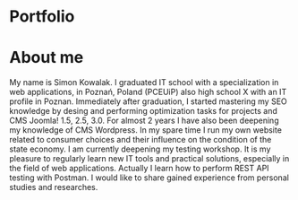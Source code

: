 # Portfolio

# About me

My name is Simon Kowalak. I graduated IT school with a specialization in web applications, in Poznań, Poland (PCEUiP) also high school X with an IT profile in Poznan. Immediately after graduation, I started mastering my SEO knowledge by desing and performing optimization tasks for projects and CMS Joomla! 1.5, 2.5, 3.0. For almost 2 years I have also been deepening my knowledge of CMS Wordpress. In my spare time I run my own website related to consumer choices and their influence on the condition of the state economy. I am currently deepening my testing workshop. It is my pleasure to regularly learn new IT tools and practical solutions, especially in the field of web applications. Actually I learn how to perform REST API testing with Postman. I would like to share gained experience from personal studies and researches.

#
